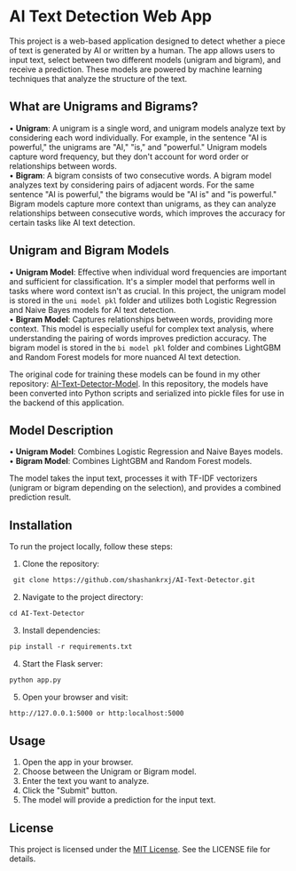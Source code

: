 # AI Text Detection Web App
This project is a web-based application designed to detect whether a piece of text is generated by AI or written by a human. The app allows users to input text, select between two different models (unigram and bigram), and receive a prediction. These models are powered by machine learning techniques that analyze the structure of the text.

## What are Unigrams and Bigrams?
• **Unigram**: A unigram is a single word, and unigram models analyze text by considering each word individually. For example, in the sentence "AI is powerful," the unigrams are "AI," "is," and "powerful." Unigram models capture word frequency, but they don't account for word order or relationships between words.<br>
• **Bigram**: A bigram consists of two consecutive words. A bigram model analyzes text by considering pairs of adjacent words. For the same sentence "AI is powerful," the bigrams would be "AI is" and "is powerful." Bigram models capture more context than unigrams, as they can analyze relationships between consecutive words, which improves the accuracy for certain tasks like AI text detection.<br>

## Unigram and Bigram Models
• **Unigram Model**: Effective when individual word frequencies are important and sufficient for classification. It's a simpler model that performs well in tasks where word context isn't as crucial. In this project, the unigram model is stored in the `uni model pkl` folder and utilizes both Logistic Regression and Naive Bayes models for AI text detection.<br>
• **Bigram Model**: Captures relationships between words, providing more context. This model is especially useful for complex text analysis, where understanding the pairing of words improves prediction accuracy. The bigram model is stored in the `bi model pkl` folder and combines LightGBM and Random Forest models for more nuanced AI text detection.<br>

The original code for training these models can be found in my other repository: [AI-Text-Detector-Model](https://github.com/shashankrxj/AI-Text-Detector-Model). In this repository, the models have been converted into Python scripts and serialized into pickle files for use in the backend of this application.

## Model Description
• **Unigram Model**: Combines Logistic Regression and Naive Bayes models.<br>
• **Bigram Model**: Combines LightGBM and Random Forest models.<br>

The model takes the input text, processes it with TF-IDF vectorizers (unigram or bigram depending on the selection), and provides a combined prediction result.

## Installation

To run the project locally, follow these steps:
1. Clone the repository:
```HTML
 git clone https://github.com/shashankrxj/AI-Text-Detector.git
```
2. Navigate to the project directory:
```HTML
cd AI-Text-Detector
```
3. Install dependencies:
```HTML
pip install -r requirements.txt
```
4. Start the Flask server:
```HTML
python app.py
```
5. Open your browser and visit:
```HTML
http://127.0.0.1:5000 or http:localhost:5000
```

## Usage
1. Open the app in your browser.<br>
2. Choose between the Unigram or Bigram model.<br>
3. Enter the text you want to analyze.<br>
4. Click the "Submit" button.<br>
5. The model will provide a prediction for the input text.<br>

## License
This project is licensed under the [MIT License](https://github.com/shashankrxj/AI-Text-Detector?tab=MIT-1-ov-file). See the LICENSE file for details.


